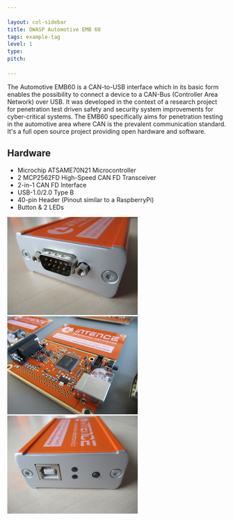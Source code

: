 ```yaml
---

layout: col-sidebar
title: OWASP Automotive EMB 60
tags: example-tag
level: 1
type: 
pitch: 

---
```


The Automotive EMB60 is a CAN-to-USB interface which in its basic form enables the possibility to connect a device to a CAN-Bus (Controller Area Network) over USB. It was developed in the context of a research project for penetration test driven safety and security system improvements for cyber-critical systems. The EMB60 specifically aims for penetration testing in the automotive area where CAN is the prevalent communication standard. It's a full open source project providing open hardware and software. 

## Hardware

* Microchip ATSAME70N21 Microcontroller
* 2 MCP2562FD High-Speed CAN FD Transceiver
* 2-in-1 CAN FD Interface
* USB-1.0/2.0 Type B
* 40-pin Header (Pinout similar to a RaspberryPi)
* Button & 2 LEDs

<p float="left">
    <img width="300" src="/pics/IMG_0171_small.jpg">
    <img width="300" src="/pics/IMG_0145_small.jpg">
    <img width="300" src="/pics/IMG_0170_small.jpg">
</p>



